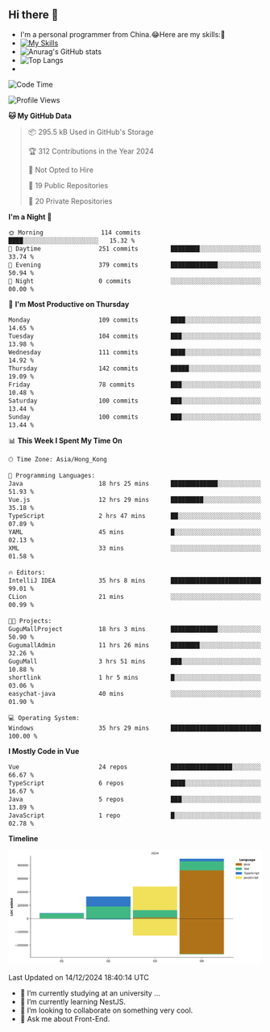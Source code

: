## Hi there 👋
- I'm a personal programmer from China.😂Here are my skills:🤔
- [![My Skills](https://skillicons.dev/icons?i=js,html,css,vue,typescript,java,golang)](https://skillicons.dev)
- ![Anurag's GitHub stats](https://github-readme-stats.vercel.app/api?username=FluffyChi-Xing&count_private=true&show_icons=true&theme=radical)
- ![Top Langs](https://github-readme-stats.vercel.app/api/top-langs/?username=FluffyChi-Xing)
- <!--START_SECTION:waka-->
![Code Time](http://img.shields.io/badge/Code%20Time-930%20hrs%2025%20mins-blue)

![Profile Views](http://img.shields.io/badge/Profile%20Views-2-blue)

**🐱 My GitHub Data** 

> 📦 295.5 kB Used in GitHub's Storage 
 > 
> 🏆 312 Contributions in the Year 2024
 > 
> 🚫 Not Opted to Hire
 > 
> 📜 19 Public Repositories 
 > 
> 🔑 20 Private Repositories 
 > 
**I'm a Night 🦉** 

```text
🌞 Morning                114 commits         ████░░░░░░░░░░░░░░░░░░░░░   15.32 % 
🌆 Daytime                251 commits         ████████░░░░░░░░░░░░░░░░░   33.74 % 
🌃 Evening                379 commits         █████████████░░░░░░░░░░░░   50.94 % 
🌙 Night                  0 commits           ░░░░░░░░░░░░░░░░░░░░░░░░░   00.00 % 
```
📅 **I'm Most Productive on Thursday** 

```text
Monday                   109 commits         ████░░░░░░░░░░░░░░░░░░░░░   14.65 % 
Tuesday                  104 commits         ███░░░░░░░░░░░░░░░░░░░░░░   13.98 % 
Wednesday                111 commits         ████░░░░░░░░░░░░░░░░░░░░░   14.92 % 
Thursday                 142 commits         █████░░░░░░░░░░░░░░░░░░░░   19.09 % 
Friday                   78 commits          ███░░░░░░░░░░░░░░░░░░░░░░   10.48 % 
Saturday                 100 commits         ███░░░░░░░░░░░░░░░░░░░░░░   13.44 % 
Sunday                   100 commits         ███░░░░░░░░░░░░░░░░░░░░░░   13.44 % 
```


📊 **This Week I Spent My Time On** 

```text
🕑︎ Time Zone: Asia/Hong_Kong

💬 Programming Languages: 
Java                     18 hrs 25 mins      █████████████░░░░░░░░░░░░   51.93 % 
Vue.js                   12 hrs 29 mins      █████████░░░░░░░░░░░░░░░░   35.18 % 
TypeScript               2 hrs 47 mins       ██░░░░░░░░░░░░░░░░░░░░░░░   07.89 % 
YAML                     45 mins             █░░░░░░░░░░░░░░░░░░░░░░░░   02.13 % 
XML                      33 mins             ░░░░░░░░░░░░░░░░░░░░░░░░░   01.58 % 

🔥 Editors: 
IntelliJ IDEA            35 hrs 8 mins       █████████████████████████   99.01 % 
CLion                    21 mins             ░░░░░░░░░░░░░░░░░░░░░░░░░   00.99 % 

🐱‍💻 Projects: 
GuguMallProject          18 hrs 3 mins       █████████████░░░░░░░░░░░░   50.90 % 
GugumallAdmin            11 hrs 26 mins      ████████░░░░░░░░░░░░░░░░░   32.26 % 
GuguMall                 3 hrs 51 mins       ███░░░░░░░░░░░░░░░░░░░░░░   10.88 % 
shortlink                1 hr 5 mins         █░░░░░░░░░░░░░░░░░░░░░░░░   03.06 % 
easychat-java            40 mins             ░░░░░░░░░░░░░░░░░░░░░░░░░   01.90 % 

💻 Operating System: 
Windows                  35 hrs 29 mins      █████████████████████████   100.00 % 
```

**I Mostly Code in Vue** 

```text
Vue                      24 repos            █████████████████░░░░░░░░   66.67 % 
TypeScript               6 repos             ████░░░░░░░░░░░░░░░░░░░░░   16.67 % 
Java                     5 repos             ███░░░░░░░░░░░░░░░░░░░░░░   13.89 % 
JavaScript               1 repo              █░░░░░░░░░░░░░░░░░░░░░░░░   02.78 % 
```



**Timeline**

![Lines of Code chart](https://raw.githubusercontent.com/FluffyChi-Xing/FluffyChi-Xing/main/assets/bar_graph.png)


 Last Updated on 14/12/2024 18:40:14 UTC
<!--END_SECTION:waka-->
- 🔭 I’m currently studying at an university ...
- 🌱 I’m currently learning NestJS.
- 👯 I’m looking to collaborate on something very cool.
- 💬 Ask me about Front-End.
